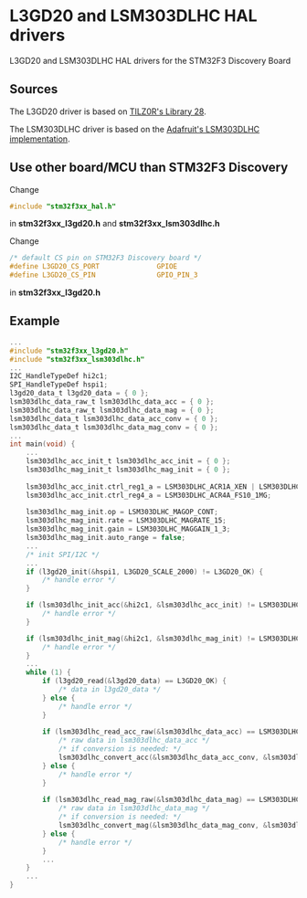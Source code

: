 # L3GD20 and LSM303DLHC HAL drivers
 L3GD20 and LSM303DLHC HAL drivers for the STM32F3 Discovery Board
 
## Sources
The L3GD20 driver is based on [TILZ0R's Library 28](https://stm32f4-discovery.net/2014/08/library-28-l3gd20-3-axis-gyroscope).

The LSM303DLHC driver is based on the [Adafruit's LSM303DLHC implementation](https://github.com/adafruit/Adafruit_LSM303DLHC).

## Use other board/MCU than STM32F3 Discovery
Change 
```c
#include "stm32f3xx_hal.h"
```
in **stm32f3xx_l3gd20.h** and **stm32f3xx_lsm303dlhc.h**

Change
```c
/* default CS pin on STM32F3 Discovery board */
#define L3GD20_CS_PORT				GPIOE
#define L3GD20_CS_PIN				GPIO_PIN_3
```
in **stm32f3xx_l3gd20.h**

## Example
```c
...
#include "stm32f3xx_l3gd20.h"
#include "stm32f3xx_lsm303dlhc.h"
...
I2C_HandleTypeDef hi2c1;
SPI_HandleTypeDef hspi1;
l3gd20_data_t l3gd20_data = { 0 };
lsm303dlhc_data_raw_t lsm303dlhc_data_acc = { 0 };
lsm303dlhc_data_raw_t lsm303dlhc_data_mag = { 0 };
lsm303dlhc_data_t lsm303dlhc_data_acc_conv = { 0 };
lsm303dlhc_data_t lsm303dlhc_data_mag_conv = { 0 };
...
int main(void) {
	...
	lsm303dlhc_acc_init_t lsm303dlhc_acc_init = { 0 };
	lsm303dlhc_mag_init_t lsm303dlhc_mag_init = { 0 };
	
	lsm303dlhc_acc_init.ctrl_reg1_a = LSM303DLHC_ACR1A_XEN | LSM303DLHC_ACR1A_YEN | LSM303DLHC_ACR1A_ZEN | LSM303DLHC_ACR1A_ODR30_100_HZ;
	lsm303dlhc_acc_init.ctrl_reg4_a = LSM303DLHC_ACR4A_FS10_1MG;
	
	lsm303dlhc_mag_init.op = LSM303DLHC_MAGOP_CONT;
	lsm303dlhc_mag_init.rate = LSM303DLHC_MAGRATE_15;
	lsm303dlhc_mag_init.gain = LSM303DLHC_MAGGAIN_1_3;
	lsm303dlhc_mag_init.auto_range = false;
	...
	/* init SPI/I2C */
	...
	if (l3gd20_init(&hspi1, L3GD20_SCALE_2000) != L3GD20_OK) {
		/* handle error */
	}

	if (lsm303dlhc_init_acc(&hi2c1, &lsm303dlhc_acc_init) != LSM303DLHC_OK) {
		/* handle error */
	}

	if (lsm303dlhc_init_mag(&hi2c1, &lsm303dlhc_mag_init) != LSM303DLHC_OK) {
		/* handle error */
	}
	...
	while (1) {
		if (l3gd20_read(&l3gd20_data) == L3GD20_OK) {
			/* data in l3gd20_data */
		} else {
			/* handle error */
		}
		
		if (lsm303dlhc_read_acc_raw(&lsm303dlhc_data_acc) == LSM303DLHC_OK) {
			/* raw data in lsm303dlhc_data_acc */
			/* if conversion is needed: */
			lsm303dlhc_convert_acc(&lsm303dlhc_data_acc_conv, &lsm303dlhc_data_acc);
		} else {
			/* handle error */
		}
		
		if (lsm303dlhc_read_mag_raw(&lsm303dlhc_data_mag) == LSM303DLHC_OK) {
			/* raw data in lsm303dlhc_data_mag */
			/* if conversion is needed: */
			lsm303dlhc_convert_mag(&lsm303dlhc_data_mag_conv, &lsm303dlhc_data_mag);
		} else {
			/* handle error */
		}
		...
	}
	...
}
```

